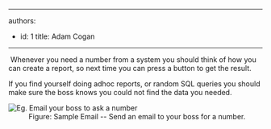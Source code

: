 

---
authors:
  - id: 1
    title: Adam Cogan
---




<span class='intro'> <p>​
                    Whenever you need a number from a system you should think of how you can create a report, so next time you can press a button to get the result.</p> </span>

<p>If you find yourself doing adhoc reports, or random SQL queries you should make sure the boss knows you could not find the data you needed.</p>
                    <dl class="goodImage">
                    <dt>
                        <img alt="Eg. Email your boss to ask a number" src="/PublishingImages/CreateReport.JPG" />
                    </dt>
                    <dd>
                        Figure&#58; Sample Email -- Send an email to your boss for a number. 
                    </dd>
                </dl>




